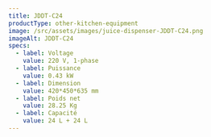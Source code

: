 ```yaml
---
title: JDDT-C24
productType: other-kitchen-equipment
image: /src/assets/images/juice-dispenser-JDDT-C24.png
imageAlt: JDDT-C24
specs:
  - label: Voltage
    value: 220 V, 1-phase
  - label: Puissance
    value: 0.43 kW
  - label: Dimension
    value: 420*450*635 mm
  - label: Poids net
    value: 28.25 Kg
  - label: Capacité
    value: 24 L + 24 L
---
```

